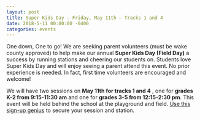 ```yaml
---
layout: post
title: Super Kids Day – Friday, May 11th – Tracks 1 and 4
date: 2018-5-11 00:00:00 -0400
categories: events
---
```

One down, One to go! We are seeking parent volunteers (must be wake county approved) to help make our annual **Super Kids Day (Field Day)** a success by running stations and cheering our students on. Students love Super Kids Day and will enjoy seeing a parent attend this event. No prior experience is needed. In fact, first time volunteers are encouraged and welcome!

We will have two sessions on **May 11th for tracks 1 and 4** , one for **grades K-2 from 9:15-11:30 am** and one for **grades 3-5 from 12:15-2:30 pm**.  This event will be held behind the school at the playground and field. [Use this sign-up genius](http://www.signupgenius.com/go/5080B4EA9AF2EABF58-super1) to secure your session and station.  

